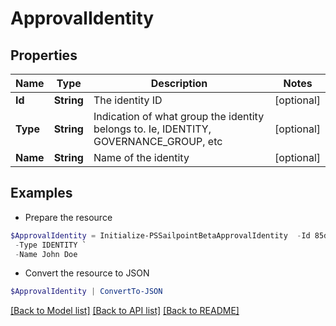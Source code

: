 # ApprovalIdentity
## Properties

Name | Type | Description | Notes
------------ | ------------- | ------------- | -------------
**Id** | **String** | The identity ID | [optional] 
**Type** | **String** | Indication of what group the identity belongs to. Ie, IDENTITY, GOVERNANCE_GROUP, etc | [optional] 
**Name** | **String** | Name of the identity | [optional] 

## Examples

- Prepare the resource
```powershell
$ApprovalIdentity = Initialize-PSSailpointBetaApprovalIdentity  -Id 85d173e7d57e496569df763231d6deb6a `
 -Type IDENTITY `
 -Name John Doe
```

- Convert the resource to JSON
```powershell
$ApprovalIdentity | ConvertTo-JSON
```

[[Back to Model list]](../README.md#documentation-for-models) [[Back to API list]](../README.md#documentation-for-api-endpoints) [[Back to README]](../README.md)

